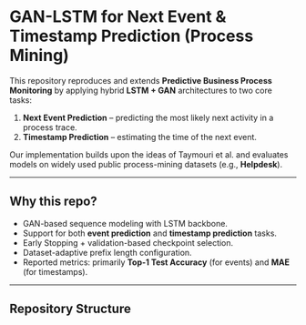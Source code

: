 # GAN-LSTM for Next Event & Timestamp Prediction (Process Mining)

This repository reproduces and extends **Predictive Business Process Monitoring** 
by applying hybrid **LSTM + GAN** architectures to two core tasks:

1. **Next Event Prediction** – predicting the most likely next activity in a process trace.  
2. **Timestamp Prediction** – estimating the time of the next event.  

Our implementation builds upon the ideas of Taymouri et al. and evaluates models 
on widely used public process-mining datasets (e.g., **Helpdesk**).

---

## Why this repo?
- GAN-based sequence modeling with LSTM backbone.
- Support for both **event prediction** and **timestamp prediction** tasks.
- Early Stopping + validation-based checkpoint selection.
- Dataset-adaptive prefix length configuration.
- Reported metrics: primarily **Top-1 Test Accuracy** (for events) and **MAE** (for timestamps).

---

## Repository Structure